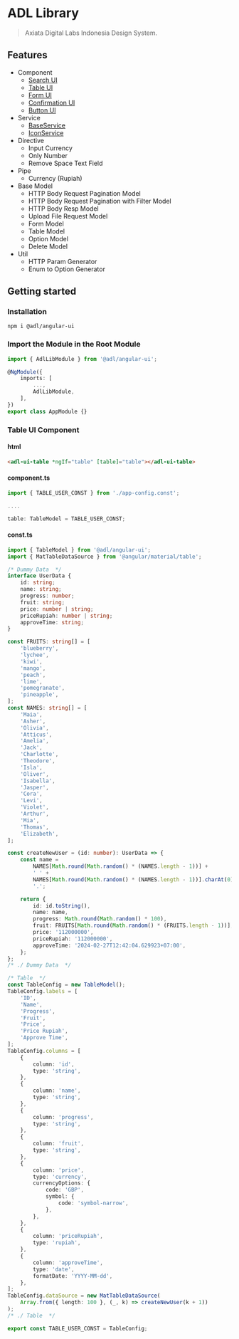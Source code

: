 # ADL Library

> Axiata Digital Labs Indonesia Design System.

## Features

- Component
  - [Search UI](https://github.com/abudygold/Angular-UI?tab=readme-ov-file#search-ui-component)
  - [Table UI](https://github.com/abudygold/Angular-UI/blob/main/README-TABLE.md)
  - [Form UI](https://github.com/abudygold/Angular-UI/blob/main/README-FORM.md)
  - [Confirmation UI](https://github.com/abudygold/Angular-UI/blob/main/README-CONFIRMATION.md)
  - [Button UI](https://github.com/abudygold/Angular-UI?tab=readme-ov-file#button-ui-component)
- Service
  - [BaseService](https://github.com/abudygold/Angular-UI/blob/main/README-SERVICE.md#base-service)
  - [IconService](https://github.com/abudygold/Angular-UI/blob/main/README-SERVICE.md#icon-service)
- Directive
  - Input Currency
  - Only Number
  - Remove Space Text Field
- Pipe
  - Currency (Rupiah)
- Base Model
  - HTTP Body Request Pagination Model
  - HTTP Body Request Pagination with Filter Model
  - HTTP Body Resp Model
  - Upload File Request Model
  - Form Model
  - Table Model
  - Option Model
  - Delete Model
- Util
  - HTTP Param Generator
  - Enum to Option Generator

## Getting started

### Installation

```shell
npm i @adl/angular-ui
```

### Import the Module in the Root Module

```typescript
import { AdlLibModule } from '@adl/angular-ui';

@NgModule({
	imports: [
		...,
		AdlLibModule,
	],
})
export class AppModule {}
```

### Table UI Component

#### html

```html
<adl-ui-table *ngIf="table" [table]="table"></adl-ui-table>
```

#### component.ts

```typescript
import { TABLE_USER_CONST } from './app-config.const';

....

table: TableModel = TABLE_USER_CONST;
```

#### const.ts

```typescript
import { TableModel } from '@adl/angular-ui';
import { MatTableDataSource } from '@angular/material/table';

/* Dummy Data  */
interface UserData {
	id: string;
	name: string;
	progress: number;
	fruit: string;
	price: number | string;
	priceRupiah: number | string;
	approveTime: string;
}

const FRUITS: string[] = [
	'blueberry',
	'lychee',
	'kiwi',
	'mango',
	'peach',
	'lime',
	'pomegranate',
	'pineapple',
];
const NAMES: string[] = [
	'Maia',
	'Asher',
	'Olivia',
	'Atticus',
	'Amelia',
	'Jack',
	'Charlotte',
	'Theodore',
	'Isla',
	'Oliver',
	'Isabella',
	'Jasper',
	'Cora',
	'Levi',
	'Violet',
	'Arthur',
	'Mia',
	'Thomas',
	'Elizabeth',
];

const createNewUser = (id: number): UserData => {
	const name =
		NAMES[Math.round(Math.random() * (NAMES.length - 1))] +
		' ' +
		NAMES[Math.round(Math.random() * (NAMES.length - 1))].charAt(0) +
		'.';

	return {
		id: id.toString(),
		name: name,
		progress: Math.round(Math.random() * 100),
		fruit: FRUITS[Math.round(Math.random() * (FRUITS.length - 1))],
		price: '112000000',
		priceRupiah: '112000000',
		approveTime: '2024-02-27T12:42:04.629923+07:00',
	};
};
/* ./ Dummy Data  */

/* Table  */
const TableConfig = new TableModel();
TableConfig.labels = [
	'ID',
	'Name',
	'Progress',
	'Fruit',
	'Price',
	'Price Rupiah',
	'Approve Time',
];
TableConfig.columns = [
	{
		column: 'id',
		type: 'string',
	},
	{
		column: 'name',
		type: 'string',
	},
	{
		column: 'progress',
		type: 'string',
	},
	{
		column: 'fruit',
		type: 'string',
	},
	{
		column: 'price',
		type: 'currency',
		currencyOptions: {
			code: 'GBP',
			symbol: {
				code: 'symbol-narrow',
			},
		},
	},
	{
		column: 'priceRupiah',
		type: 'rupiah',
	},
	{
		column: 'approveTime',
		type: 'date',
		formatDate: 'YYYY-MM-dd',
	},
];
TableConfig.dataSource = new MatTableDataSource(
	Array.from({ length: 100 }, (_, k) => createNewUser(k + 1))
);
/* ./ Table  */

export const TABLE_USER_CONST = TableConfig;
```

